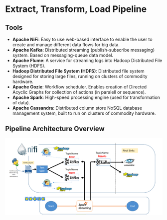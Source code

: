 # Extract, Transform, Load Pipeline
## Tools
- **Apache NiFi**: Easy to use web-based interface to enable the user to create and manage different data flows for big data.
- **Apache Kafka**: Distributed streaming (publish-subscribe messaging) system. Based on messaging-queue data model.
- **Apache Flume**: A service for streaming logs into Hadoop Distributed File System (HDFS).
- **Hadoop Distributed File System (HDFS)**: Distributed file system designed for storing large files, running on clusters of commodity hardware.
- **Apache Oozie**: Workflow scheduler. Enables creation of Directed Acyclic Graphs for collection of actions (in paralell or sequence).
- **Apache Spark**: High-speed processing engine (used for transformation of data).
- **Apache Cassandra**: Distributed column store NoSQL database management system, built to run on clusters of commodity hardware.
## Pipeline Architecture Overview
![ETL Pipeline Architecture](ETLArchitecture.png?raw=true "ETL Architecture")

